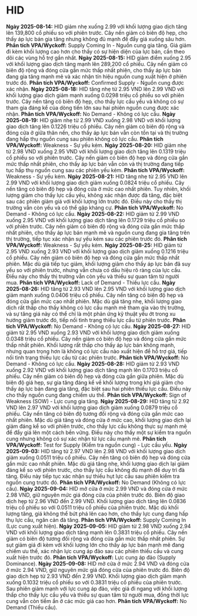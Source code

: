 # HID

**Ngày 2025-08-14:** HID giảm nhẹ xuống 2.99 với khối lượng giao dịch tăng lên 139,800 cổ phiếu so với phiên trước. Cây nến giảm có biên độ hẹp, cho thấy áp lực bán gia tăng nhưng không đủ mạnh để đẩy giá xuống sâu hơn. **Phân tích VPA/Wyckoff:** Supply Coming In - Nguồn cung gia tăng. Giá giảm đi kèm khối lượng cao hơn cho thấy có sự hiện diện của lực bán, cần theo dõi các vùng hỗ trợ gần nhất.
**Ngày 2025-08-15:** HID giảm điểm xuống 2.95 với khối lượng giao dịch tăng mạnh lên 289,200 cổ phiếu. Cây nến giảm có biên độ rộng và đóng cửa gần mức thấp nhất phiên, cho thấy áp lực bán đang gia tăng mạnh mẽ và xác nhận tín hiệu nguồn cung xuất hiện ở phiên trước đó. **Phân tích VPA/Wyckoff:** Confirmed Supply - Nguồn cung được xác nhận.
**Ngày 2025-08-18:** HID tăng nhẹ từ 2.95 VND lên 2.99 VND với khối lượng giao dịch giảm mạnh xuống 0.0298 triệu cổ phiếu so với phiên trước. Cây nến tăng có biên độ hẹp, cho thấy lực cầu yếu và không có sự tham gia đáng kể của dòng tiền lớn sau hai phiên nguồn cung được xác nhận. **Phân tích VPA/Wyckoff:** No Demand - Không có lực cầu.
**Ngày 2025-08-19:** HID giảm nhẹ từ 2.99 VND xuống 2.98 VND với khối lượng giao dịch tăng lên 0.1226 triệu cổ phiếu. Cây nến giảm có biên độ rộng và đóng cửa ở giữa thân nến, cho thấy áp lực bán vẫn còn tồn tại và thị trường đang hấp thụ nguồn cung sau phiên không có lực cầu. **Phân tích VPA/Wyckoff:** Weakness - Sự yếu kém.
**Ngày 2025-08-20:** HID giảm nhẹ từ 2.98 VND xuống 2.95 VND với khối lượng giao dịch tăng lên 0.1319 triệu cổ phiếu so với phiên trước. Cây nến giảm có biên độ hẹp và đóng cửa gần mức thấp nhất phiên, cho thấy áp lực bán vẫn còn và thị trường đang tiếp tục hấp thụ nguồn cung sau các phiên yếu kém. **Phân tích VPA/Wyckoff:** Weakness - Sự yếu kém.
**Ngày 2025-08-21:** HID tăng nhẹ từ 2.95 VND lên 2.99 VND với khối lượng giao dịch giảm xuống 0.0824 triệu cổ phiếu. Cây nến tăng có biên độ hẹp và đóng cửa ở mức cao nhất phiên. Tuy nhiên, khối lượng giảm cho thấy lực cầu yếu, không xác nhận được đà tăng, đặc biệt sau các phiên giảm giá với khối lượng lớn trước đó. Điều này cho thấy thị trường vẫn còn yếu và có thể gặp kháng cự. **Phân tích VPA/Wyckoff:** No Demand - Không có lực cầu.
**Ngày 2025-08-22:** HID giảm từ 2.99 VND xuống 2.95 VND với khối lượng giao dịch tăng lên 0.1729 triệu cổ phiếu so với phiên trước. Cây nến giảm có biên độ rộng và đóng cửa gần mức thấp nhất phiên, cho thấy áp lực bán mạnh mẽ và nguồn cung đang gia tăng trên thị trường, tiếp tục xác nhận sự yếu kém sau các phiên trước đó. **Phân tích VPA/Wyckoff:** Weakness - Sự yếu kém.
**Ngày 2025-08-25:** HID giảm từ 2.95 VND xuống 2.93 VND với khối lượng giao dịch giảm xuống 0.1216 triệu cổ phiếu. Cây nến giảm có biên độ hẹp và đóng cửa gần mức thấp nhất phiên. Mặc dù giá tiếp tục giảm, khối lượng giảm cho thấy áp lực bán đã suy yếu so với phiên trước, nhưng vẫn chưa có dấu hiệu rõ ràng của lực cầu. Điều này cho thấy thị trường vẫn còn yếu và thiếu sự quan tâm từ người mua. **Phân tích VPA/Wyckoff:** Lack of Demand - Thiếu lực cầu.
**Ngày 2025-08-26:** HID tăng từ 2.93 VND lên 2.95 VND với khối lượng giao dịch giảm mạnh xuống 0.0406 triệu cổ phiếu. Cây nến tăng có biên độ hẹp và đóng cửa gần mức cao nhất phiên. Mặc dù giá tăng nhẹ, khối lượng giao dịch rất thấp cho thấy không có lực cầu mạnh mẽ tham gia vào thị trường, và sự tăng giá này có thể chỉ là một phản ứng kỹ thuật yếu ớt trong xu hướng giảm trước đó, tiếp nối tình trạng thiếu lực cầu từ phiên trước. **Phân tích VPA/Wyckoff:** No Demand - Không có lực cầu.
**Ngày 2025-08-27:** HID giảm từ 2.95 VND xuống 2.93 VND với khối lượng giao dịch giảm xuống 0.0348 triệu cổ phiếu. Cây nến giảm có biên độ hẹp và đóng cửa gần mức thấp nhất phiên. Khối lượng rất thấp cho thấy áp lực bán không mạnh, nhưng quan trọng hơn là không có lực cầu nào xuất hiện để hỗ trợ giá, tiếp nối tình trạng thiếu lực cầu từ các phiên trước. **Phân tích VPA/Wyckoff:** No Demand - Không có lực cầu.
**Ngày 2025-08-28:** HID giảm từ 2.93 VND xuống 2.92 VND với khối lượng giao dịch tăng mạnh lên 0.1703 triệu cổ phiếu. Cây nến giảm có biên độ hẹp và đóng cửa gần giữa phiên. Mặc dù biên độ giá hẹp, sự gia tăng đáng kể về khối lượng trong khi giá giảm cho thấy áp lực bán đang gia tăng, đặc biệt sau hai phiên thiếu lực cầu. Điều này cho thấy nguồn cung đang chiếm ưu thế. **Phân tích VPA/Wyckoff:** Sign of Weakness (SOW) - Lực cung gia tăng.
**Ngày 2025-08-29:** HID tăng từ 2.92 VND lên 2.97 VND với khối lượng giao dịch giảm xuống 0.0879 triệu cổ phiếu. Cây nến tăng có biên độ tương đối rộng và đóng cửa gần mức cao nhất phiên. Mặc dù giá tăng và đóng cửa ở mức cao, khối lượng giao dịch lại giảm đáng kể so với phiên trước, cho thấy lực cầu không thực sự mạnh mẽ để đẩy giá lên một cách bền vững. Điều này cho thấy một sự kiểm tra nguồn cung nhưng không có sự xác nhận từ lực cầu mạnh mẽ. **Phân tích VPA/Wyckoff:** Test for Supply (Kiểm tra nguồn cung) - Lực cầu yếu.
**Ngày 2025-09-03:** HID tăng từ 2.97 VND lên 2.98 VND với khối lượng giao dịch giảm xuống 0.0511 triệu cổ phiếu. Cây nến tăng có biên độ hẹp và đóng cửa gần mức cao nhất phiên. Mặc dù giá tăng nhẹ, khối lượng giao dịch lại giảm đáng kể so với phiên trước, cho thấy lực cầu không đủ mạnh để duy trì đà tăng. Điều này tiếp tục xác nhận sự thiếu hụt lực cầu sau phiên kiểm tra nguồn cung trước đó. **Phân tích VPA/Wyckoff:** No Demand (Không có lực cầu).
**Ngày 2025-09-04:** HID mở cửa ở mức 2.99 VND và đóng cửa ở mức 2.98 VND, giữ nguyên mức giá đóng cửa của phiên trước đó. Biên độ giao dịch hẹp từ 2.96 VND đến 2.99 VND. Khối lượng giao dịch tăng lên 0.0836 triệu cổ phiếu so với 0.0511 triệu cổ phiếu của phiên trước. Mặc dù khối lượng tăng, giá không thể bứt phá lên cao hơn, cho thấy lực cung đang hấp thụ lực cầu, ngăn cản đà tăng. **Phân tích VPA/Wyckoff:** Supply Coming In (Lực cung xuất hiện).
**Ngày 2025-09-05:** HID giảm từ 2.98 VND xuống 2.94 VND với khối lượng giao dịch tăng mạnh lên 0.3831 triệu cổ phiếu. Cây nến giảm có biên độ tương đối rộng và đóng cửa gần mức thấp nhất phiên. Sự sụt giảm giá đi kèm với khối lượng lớn cho thấy áp lực bán mạnh mẽ đang chiếm ưu thế, xác nhận lực cung áp đảo sau các phiên thiếu cầu và cung xuất hiện trước đó. **Phân tích VPA/Wyckoff:** Lực cung áp đảo (Supply Dominance).
**Ngày 2025-09-08:** HID mở cửa ở mức 2.94 VND và đóng cửa ở mức 2.94 VND, giữ nguyên mức giá đóng cửa của phiên trước đó. Biên độ giao dịch hẹp từ 2.93 VND đến 2.99 VND. Khối lượng giao dịch giảm mạnh xuống 0.1032 triệu cổ phiếu so với 0.3831 triệu cổ phiếu của phiên trước. Sau phiên giảm mạnh với lực cung áp đảo, việc giá đi ngang với khối lượng thấp cho thấy lực cầu yếu và thiếu sự quan tâm từ người mua, đồng thời lực cung vẫn còn tiềm ẩn ở các mức giá cao hơn. **Phân tích VPA/Wyckoff:** No Demand (Thiếu cầu).
